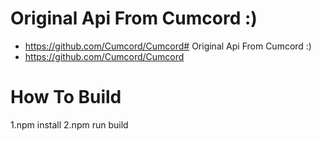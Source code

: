 # Original Api From Cumcord :)
- https://github.com/Cumcord/Cumcord# Original Api From Cumcord :)
- https://github.com/Cumcord/Cumcord

# How To Build

1.npm install
2.npm run build